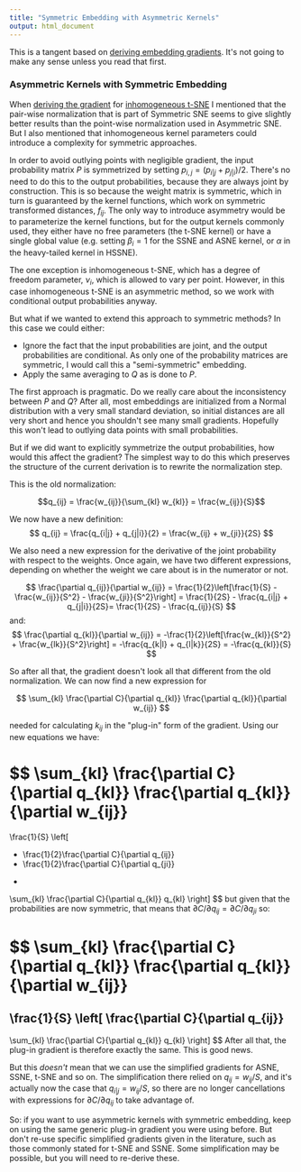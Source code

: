 ```yaml
---
title: "Symmetric Embedding with Asymmetric Kernels"
output: html_document
---
```


This is a tangent based on [deriving embedding gradients](gradients.html). It's
not going to make any sense unless you read that first.

### Asymmetric Kernels with Symmetric Embedding

When [deriving the gradient](gradients.html) for 
[inhomogeneous t-SNE](http://dx.doi.org/10.1007/978-3-319-46675-0_14) I 
mentioned that the pair-wise normalization that is part of 
Symmetric SNE seems to give slightly better results than the point-wise 
normalization used in Asymmetric SNE. But I also mentioned that inhomogeneous
kernel parameters could introduce a complexity for symmetric approaches.

In order to avoid outlying points with negligible gradient, the input 
probability matrix $P$ is symmetrized by setting 
$p_{i,j} = \left(p_{i|j} + p_{j|i}\right) / 2$. There's no need to do this to
the output probabilities, because they are always joint by construction.
This is so because the weight matrix is symmetric, which in turn is guaranteed
by the kernel functions, which work on symmetric transformed distances, 
$f_{ij}$. The only way to introduce asymmetry would be to parameterize the
kernel functions, but for the output kernels commonly used, they either have
no free parameters (the t-SNE kernel) or have a single global value (e.g.
setting $\beta_i = 1$ for the SSNE and ASNE kernel, or $\alpha$ in the 
heavy-tailed kernel in HSSNE).

The one exception is inhomogeneous t-SNE, which has a degree of freedom 
parameter, $\nu_i$, which is allowed to vary per point. However, in this case
inhomogeneous t-SNE is an asymmetric method, so we work with conditional output
probabilities anyway.

But what if we wanted to extend this approach to symmetric methods? In this case
we could either:

* Ignore the fact that the input probabilities are joint, and the output 
probabilities are conditional. As only one of the probability matrices are 
symmetric, I would call this a "semi-symmetric" embedding.
* Apply the same averaging to $Q$ as is done to $P$.

The first approach is pragmatic. Do we really care about the inconsistency
between $P$ and $Q$? After all, most embeddings are initialized from a Normal
distribution with a very small standard deviation, so initial distances are
all very short and hence you shouldn't see many small gradients. Hopefully
this won't lead to outlying data points with small probabilities.

But if we did want to explicitly symmetrize the output probabilities, how 
would this affect the gradient? The simplest way to do this which preserves
the structure of the current derivation is to rewrite the normalization step.

This is the old normalization:

$$q_{ij} = \frac{w_{ij}}{\sum_{kl} w_{kl}} = \frac{w_{ij}}{S}$$

We now have a new definition:
$$
q_{ij} = \frac{q_{i|j} + q_{j|i}}{2} = \frac{w_{ij} + w_{ji}}{2S}
$$

We also need a new expression for the derivative of the joint probability with
respect to the weights. Once again, we have two different expressions, depending
on whether the weight we care about is in the numerator or not.

$$
\frac{\partial q_{ij}}{\partial w_{ij}} = 
\frac{1}{2}\left[\frac{1}{S} - \frac{w_{ij}}{S^2} - \frac{w_{ji}}{S^2}\right] = 
\frac{1}{2S} - \frac{q_{i|j} + q_{j|i}}{2S}=
\frac{1}{2S} - \frac{q_{ij}}{S}
$$
and:
$$
\frac{\partial q_{kl}}{\partial w_{ij}} = 
-\frac{1}{2}\left[\frac{w_{kl}}{S^2} + \frac{w_{lk}}{S^2}\right] = 
-\frac{q_{k|l} + q_{l|k}}{2S} =
-\frac{q_{kl}}{S}
$$

So after all that, the gradient doesn't look all that different from the old
normalization. We can now find a new expression for

$$
\sum_{kl}
\frac{\partial C}{\partial q_{kl}}
\frac{\partial q_{kl}}{\partial w_{ij}}
$$

needed for calculating $k_{ij}$ in the "plug-in" form of the gradient. Using 
our new equations we have:

$$
\sum_{kl}
\frac{\partial C}{\partial q_{kl}}
\frac{\partial q_{kl}}{\partial w_{ij}}
=
\frac{1}{S}
\left[
+ \frac{1}{2}\frac{\partial C}{\partial q_{ij}}
+ \frac{1}{2}\frac{\partial C}{\partial q_{ji}}
-
\sum_{kl} \frac{\partial C}{\partial q_{kl}} 
q_{kl}
\right]
$$
but given that the probabilities are now symmetric, that means that
$\partial C/\partial q_{ij} = \partial C/\partial q_{ji}$ so:

$$
\sum_{kl}
\frac{\partial C}{\partial q_{kl}}
\frac{\partial q_{kl}}{\partial w_{ij}}
=
\frac{1}{S}
\left[
\frac{\partial C}{\partial q_{ij}}
-
\sum_{kl} \frac{\partial C}{\partial q_{kl}} 
q_{kl}
\right]
$$
After all that, the plug-in gradient is therefore exactly the same. This is 
good news.

But this *doesn't* mean that we can use the simplified gradients for ASNE, SSNE,
t-SNE and so on. The simplification there relied on $q_{ij} = w_{ij} / S$, and
it's actually now the case that $q_{i|j} = w_{ij} / S$, so there are no longer
cancellations with expressions for $\partial C / \partial q_{ij}$ to take
advantage of.

So: if you want to use asymmetric kernels with symmetric embedding, keep on
using the same generic plug-in gradient you were using before. But don't re-use
specific simplified gradients given in the literature, such as those commonly
stated for t-SNE and SSNE. Some simplification may be possible, but you will
need to re-derive these.
